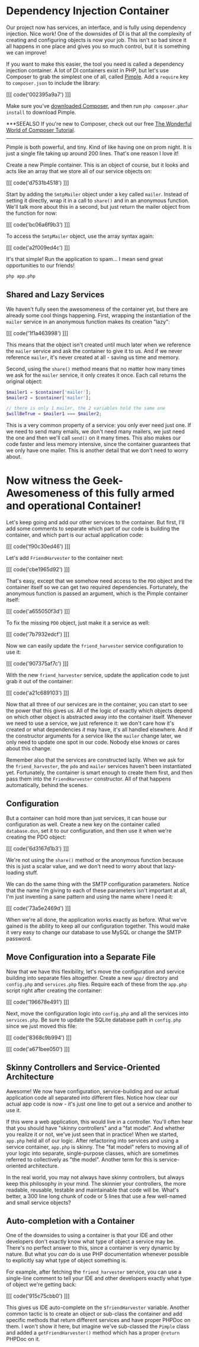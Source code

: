 # Dependency Injection Container

Our project now has services, an interface, and is fully using dependency
injection. Nice work! One of the downsides of DI is that all the complexity
of creating and configuring objects is now your job. This isn't so bad since
it all happens in one place and gives you so much control, but it is something
we can improve!

If you want to make this easier, the tool you need is called a dependency injection
container. A lot of DI containers exist in PHP, but let's use Composer to grab the
simplest one of all, called [Pimple][1]. Add a `require` key to `composer.json` to
include the library:

[[[ code('002395a9a7') ]]]

Make sure you've [downloaded Composer][2], and then run `php composer.phar install`
to download Pimple.

***SEEALSO
If you're new to Composer, check out our free [The Wonderful World of Composer Tutorial][3].
***

Pimple is both powerful, and tiny. Kind of like having one on prom night. 
It is just a single file taking up around 200 lines. That's one reason I love it!

Create a new Pimple container. This is an object of course, but it looks
and acts like an array that we store all of our service objects on:

[[[ code('d7531b4518') ]]]

Start by adding the `SmtpMailer` object under a key called `mailer`. Instead
of setting it directly, wrap it in a call to `share()` and in an anonymous
function. We'll talk more about this in a second, but just return the mailer
object from the function for now:

[[[ code('bc06a6f9b3') ]]]

To access the `SmtpMailer` object, use the array syntax again:

[[[ code('a2f009ed4c') ]]]

It's that simple! Run the application to spam... I mean send great opportunities
to our friends!

```bash
php app.php
```

## Shared and Lazy Services

We haven't fully seen the awesomeness of the container yet, but there are
already some cool things happening. First, wrapping the instantiation of
the `mailer` service in an anonymous function makes its creation "lazy":

[[[ code('1f1a463998') ]]]

This means that the object isn't created until much later when we reference
the `mailer` service and ask the container to give it to us. And if we
never reference `mailer`, it's never created at all - saving us time and
memory.

Second, using the `share()` method means that no matter how many times we
ask for the `mailer` service, it only creates it once. Each call returns 
the original object:

```php
$mailer1 = $container['mailer'];
$mailer2 = $container['mailer'];

// there is only 1 mailer, the 2 variables hold the same one
$willBeTrue = $mailer1 === $mailer2;
```

This is a very common property of a service: you only ever need just one.
If we need to send many emails, we don't need many mailers, we just need
the one and then we'll call `send()` on it many times. This also makes our code
faster and less memory intensive, since the container guarantees that we
only have one mailer. This is another detail that we don't need to worry
about.

# Now witness the Geek-Awesomeness of this fully armed and operational Container!

Let's keep going and add our other services to the container. But first,
I'll add some comments to separate which part of our code is building the
container, and which part is our actual application code:

[[[ code('f90c30ed46') ]]]

Let's add `FriendHarvester` to the container next:

[[[ code('cbe1965d92') ]]]

That's easy, except that we somehow need access to the `PDO` object and
the container itself so we can get two required dependencies. Fortunately,
the anonymous function is passed an argument, which is the Pimple container
itself:

[[[ code('a655050f3d') ]]]

To fix the missing `PDO` object, just make it a service as well:

[[[ code('7b7932edcf') ]]]

Now we can easily update the `friend_harvester` service configuration to
use it:

[[[ code('907375af7c') ]]]

With the new `friend_harvester` service, update the application code to
just grab it out of the container:

[[[ code('a21c689103') ]]]

Now that all three of our services are in the container, you can start to
see the power that this gives us. All of the logic of exactly which objects
depend on which other object is abstracted away into the container itself.
Whenever we need to use a service, we just reference it: we don't care how
it's created or what dependencies *it* may have, it's all handled elsewhere.
And if the constructor arguments for a service like the `mailer` change later,
we only need to update one spot in our code. Nobody else knows or cares about
this change.

Remember also that the services are constructed lazily. When we ask for the
`friend_harvester`, the `pdo` and `mailer` services haven't been instantiated
yet. Fortunately, the container is smart enough to create them first, and
then pass them into the `FriendHarvester` constructor. All of that happens
automatically, behind the scenes.

## Configuration

But a container can hold more than just services, it can house our configuration
as well. Create a new key on the container called `database.dsn`, set it to
our configuration, and then use it when we're creating the PDO object:

[[[ code('6d3167d1b3') ]]]

We're not using the `share()` method or the anonymous function because this
is just a scalar value, and we don't need to worry about that lazy-loading
stuff.

We can do the same thing with the SMTP configuration parameters. Notice that
the name I'm giving to each of these parameters isn't important at all, I'm
just inventing a sane pattern and using the name where I need it:

[[[ code('73a5e2469d') ]]]

When we're all done, the application works exactly as before. What we've
gained is the ability to keep all our configuration together. This would
make it very easy to change our database to use MySQL or change the
SMTP password.

## Move Configuration into a Separate File

Now that we have this flexibility, let's move the configuration and service
building into separate files altogether. Create a new `app/` directory and 
`config.php` and `services.php` files. Require each of these from the `app.php` 
script right after creating the container:

[[[ code('196678e491') ]]]

Next, move the configuration logic into `config.php` and all the services into 
`services.php`. Be sure to update the SQLite database path in `config.php`
since we just moved this file:

[[[ code('8368c9b994') ]]]

[[[ code('a671bee050') ]]]

## Skinny Controllers and Service-Oriented Architecture

Awesome! We now have configuration, service-building and our actual application
code all separated into different files. Notice how clear our actual app
code is now - it's just one line to get out a service and another to use
it.

If this were a web application, this would live in a controller. You'll
often hear that you should have "skinny controllers" and a "fat model". And
whether you realize it or not, we've just seen that in practice! When we
started, `app.php` held all of our logic. After refactoring into services
and using a service container, `app.php` is skinny. The "fat model" refers
to moving all of your logic into separate, single-purpose classes, which
are sometimes referred to collectively as "the model". Another term for this
is service-oriented architecture.

In the real world, you may not always have skinny controllers, but always
keep this philosophy in your mind. The skinnier your controllers, the more
readable, reusable, testable and maintainable that code will be. What's better,
a 300 line long chunk of code or 5 lines that use a few well-named and small
service objects?

## Auto-completion with a Container

One of the downsides to using a container is that your IDE and other developers
don't exactly know what type of object a service may be. There's no perfect
answer to this, since a container is very dynamic by nature. But what you
*can* do is use PHP documentation whenever possible to explicitly say what
type of object something is.

For example, after fetching the `friend_harvester` service, you can use
a single-line comment to tell your IDE and other developers exactly what
type of object we're getting back:

[[[ code('915c75cbb0') ]]]

This gives us IDE auto-complete on the `$friendHarvester` variable. 
Another common tactic is to create an object or sub-class the container
and add specific methods that return different services and have proper
PHPDoc on them. I won't show it here, but imagine we've sub-classed
the `Pimple` class and added a `getFriendHarvester()` method which has
a proper `@return` PHPDoc on it.


[1]: http://pimple.sensiolabs.org/
[2]: http://getcomposer.org/download/
[3]: http://knpuniversity.com/screencast/composer
